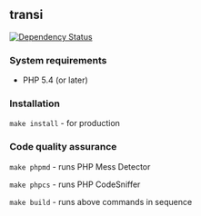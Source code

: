 ## transi

[![Dependency Status](https://www.versioneye.com/user/projects/53ee6f0f13bb06f7cc000330/badge.svg?style=flat)](https://www.versioneye.com/user/projects/53ee6f0f13bb06f7cc000330)

### System requirements

* PHP 5.4 (or later)

### Installation

`make install` - for production

### Code quality assurance

`make phpmd` - runs PHP Mess Detector

`make phpcs` - runs PHP CodeSniffer

`make build` - runs above commands in sequence
